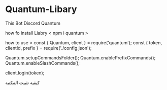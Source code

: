 # Quantum-Libary
This Bot Discord Quantum


how fo install Liabry 
< npm i quantum >

how to use
<
const { Quantum, client } = require('quantum');
const { token, clientId, prefix } = require('./config.json');

Quantum.setupCommandsFolder();
Quantum.enablePrefixCommands();
Quantum.enableSlashCommands();

client.login(token);
>

كيفية تثبيت المكتبة


